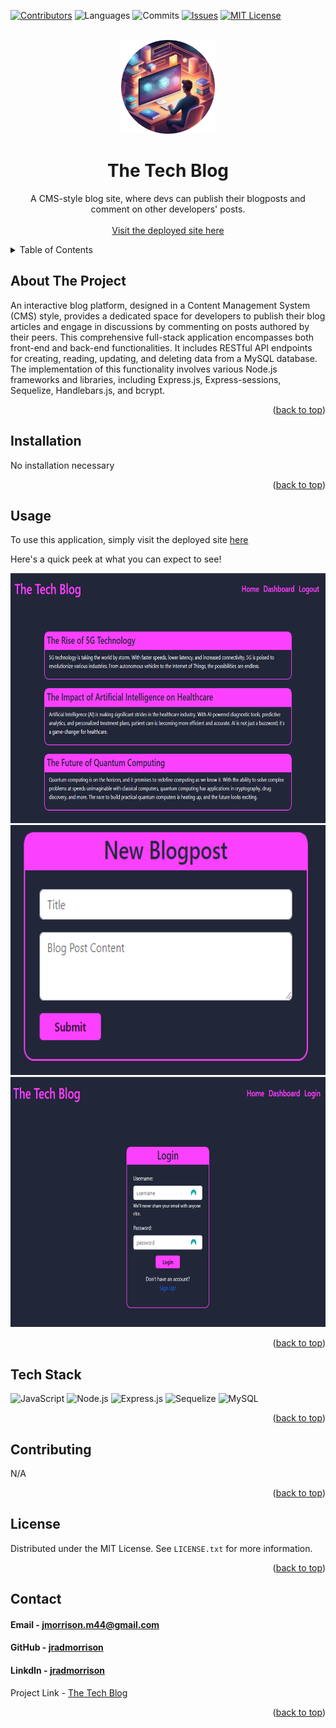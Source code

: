  <!-- Improved compatibility of back to top link: See: https://github.com/othneildrew/Best-README-Template/pull/73 -->
<a name="readme-top"></a>
<!--
*** Thanks for checking out the Best-README-Template. If you have a suggestion
*** that would make this better, please fork the repo and create a pull request
*** or simply open an issue with the tag "enhancement".
*** Don't forget to give the project a star!
*** Thanks again! Now go create something AMAZING! :D
-->

<!-- PROJECT SHIELDS -->
<!--
*** I'm using markdown "reference style" links for readability.
*** Reference links are enclosed in brackets [ ] instead of parentheses ( ).
*** See the bottom of this document for the declaration of the reference variables
*** for contributors-url, forks-url, etc. This is an optional, concise syntax you may use.
*** https://www.markdownguide.org/basic-syntax/#reference-style-links
-->
[![Contributors][contributors-shield]][contributors-url]
![Languages][top-lang-shield]
![Commits][commits-shield]
[![Issues][issues-shield]][issues-url]
[![MIT License][license-shield]][license-url]


<!-- PROJECT LOGO -->
<br />
<div align="center">
  <a href="https://github.com/jradmorrison/tech-blog">
    <img src="./Assets/logo.png" alt="Logo" width="150" height="150">
  </a>

<h1 align="center">The Tech Blog</h1>

  <p align="center">
    A CMS-style blog site, where devs can publish their blogposts and comment on other developers' posts.
    <br><br>
    <a href="https://warm-brushlands-22664-151feb64557a.herokuapp.com/">Visit the deployed site here</a>
  </p>
</div>


<!-- TABLE OF CONTENTS -->
<details>
  <summary>Table of Contents</summary>
  <ol>
    <li><a href="#about-the-project">About The Project</a></li>
    <li><a href="#installation">Installation</a></li>
    <li><a href="#usage">Usage</a></li>
    <li><a href="#contributing">Contributing</a></li>
    <li><a href="#license">License</a></li>
    <li><a href="#contact">Contact</a></li>
  </ol>
</details>


<!-- ABOUT THE PROJECT -->
## About The Project

An interactive blog platform, designed in a Content Management System (CMS) style, provides a dedicated space for developers to publish their blog articles and engage in discussions by commenting on posts authored by their peers. This comprehensive full-stack application encompasses both front-end and back-end functionalities. It includes RESTful API endpoints for creating, reading, updating, and deleting data from a MySQL database. The implementation of this functionality involves various Node.js frameworks and libraries, including Express.js, Express-sessions, Sequelize, Handlebars.js, and bcrypt.


<p align="right">(<a href="#readme-top">back to top</a>)</p>

<!-- Installation instructions -->
## Installation

No installation necessary


<p align="right">(<a href="#readme-top">back to top</a>)</p>


<!-- USAGE EXAMPLES -->
## Usage

To use this application, simply visit the deployed site <a href="">here</a> 

Here's a quick peek at what you can expect to see!


<img src="./Assets/screenshot1.png" alt="a screenshot" width="720" height="400">
<img src="./Assets/screenshot2.png" alt="a screenshot" width="720" height="400">
<img src="./Assets/screenshot3.png" alt="a screenshot" width="720" height="400">

<p align="right">(<a href="#readme-top">back to top</a>)</p>


## Tech Stack

<a name="tech-stack"></a>
![JavaScript](https://img.shields.io/badge/JavaScript-%23F7DF1E.svg?style=for-the-badge&logo=javascript&logoColor=%23black)
![Node.js](https://img.shields.io/badge/Node.js-%23339933.svg?style=for-the-badge&logo=node.js&logoColor=%23white)
![Express.js](https://img.shields.io/badge/express.js-%23404d59.svg?style=for-the-badge&logo=express&logoColor=%2361DAFB)
![Sequelize](https://img.shields.io/badge/Sequelize-52B0E7?style=for-the-badge&logo=Sequelize&logoColor=white)
![MySQL](https://img.shields.io/badge/MySQL-%234479A1.svg?style=for-the-badge&logo=mysql&logoColor=%23white)


<p align="right">(<a href="#readme-top">back to top</a>)</p>


<!-- CONTRIBUTING -->
## Contributing

N/A

<p align="right">(<a href="#readme-top">back to top</a>)</p>



<!-- LICENSE -->
## License

Distributed under the MIT License. See `LICENSE.txt` for more information.

<p align="right">(<a href="#readme-top">back to top</a>)</p>



<!-- CONTACT -->
## Contact

<h4>Email - <a href="mailto:jmorrison.m44@gmail.com">jmorrison.m44@gmail.com</a></h4>

<h4>GitHub - <a href="https://github.com/jradmorrison">jradmorrison</a></h4>

<h4>LinkdIn - <a href="https://linkedin.com/in/jradmorrison">jradmorrison</a></h4>

Project Link - [The Tech Blog](https://github.com/jradmorrison/tech-blog)

<p align="right">(<a href="#readme-top">back to top</a>)</p>


<!-- MARKDOWN LINKS & IMAGES -->
<!-- https://www.markdownguide.org/basic-syntax/#reference-style-links -->
[contributors-shield]: https://img.shields.io/github/contributors/jradmorrison/tech-blog.svg?style=for-the-badge
[contributors-url]: https://github.com/jradmorrison/tech-blog/graphs/contributors
[forks-shield]: https://img.shields.io/github/forks/jradmorrison/tech-blog.svg?style=for-the-badge
[forks-url]: https://github.com/jradmorrison/tech-blog/network/members
[stars-shield]: https://img.shields.io/github/stars/jradmorrison/tech-blog.svg?style=for-the-badge
[stars-url]: https://github.com/jradmorrison/tech-blog/stargazers
[issues-shield]: https://img.shields.io/github/issues/jradmorrison/tech-blog.svg?style=for-the-badge
[issues-url]: https://github.com/jradmorrison/tech-blog/issues
[license-shield]: https://img.shields.io/github/license/jradmorrison/tech-blog.svg?style=for-the-badge
[license-url]: https://github.com/jradmorrison/tech-blog/blob/master/LICENSE.txt
[linkedin-shield]: https://img.shields.io/badge/-LinkedIn-black.svg?style=for-the-badge&logo=linkedin&colorB=555
[linkedin-url]: https://linkedin.com/in/jradmorrison
[product-screenshot]: images/screenshot.png
[Next.js]: https://img.shields.io/badge/next.js-000000?style=for-the-badge&logo=nextdotjs&logoColor=white
[Next-url]: https://nextjs.org/
[React.js]: https://img.shields.io/badge/React-20232A?style=for-the-badge&logo=react&logoColor=61DAFB
[React-url]: https://reactjs.org/
[Vue.js]: https://img.shields.io/badge/Vue.js-35495E?style=for-the-badge&logo=vuedotjs&logoColor=4FC08D
[Vue-url]: https://vuejs.org/
[Angular.io]: https://img.shields.io/badge/Angular-DD0031?style=for-the-badge&logo=angular&logoColor=white
[Angular-url]: https://angular.io/
[Svelte.dev]: https://img.shields.io/badge/Svelte-4A4A55?style=for-the-badge&logo=svelte&logoColor=FF3E00
[Svelte-url]: https://svelte.dev/
[Laravel.com]: https://img.shields.io/badge/Laravel-FF2D20?style=for-the-badge&logo=laravel&logoColor=white
[Laravel-url]: https://laravel.com
[Bootstrap.com]: https://img.shields.io/badge/Bootstrap-563D7C?style=for-the-badge&logo=bootstrap&logoColor=white
[Bootstrap-url]: https://getbootstrap.com
[JQuery.com]: https://img.shields.io/badge/jQuery-0769AD?style=for-the-badge&logo=jquery&logoColor=white
[JQuery-url]: https://jquery.com 
[top-lang-shield]: https://img.shields.io/github/languages/top/jradmorrison/tech-blog.svg?style=for-the-badge
[commits-shield]: https://img.shields.io/github/commit-activity/t/jradmorrison/tech-blog.svg?style=for-the-badge
